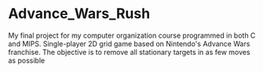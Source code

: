 # Advance_Wars_Rush
My final project for my computer organization course programmed in both C and MIPS. Single-player 2D grid game based on Nintendo's Advance Wars franchise. The objective is to remove all stationary targets in as few moves as possible
